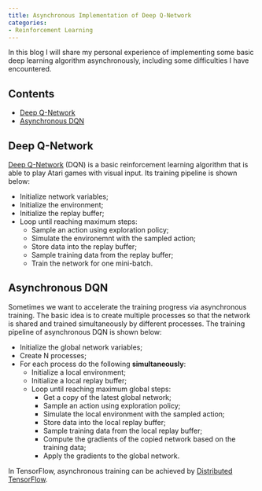 ```yaml
---
title: Asynchronous Implementation of Deep Q-Network
categories:
- Reinforcement Learning
---
```


In this blog I will share my personal experience of implementing some basic deep learning algorithm asynchronously, including some difficulties I have encountered.

<!-- more -->

## Contents
- [Deep Q-Network](#deep-q-network)
- [Asynchronous DQN](#asynchronous-dqn)

## Deep Q-Network
[Deep Q-Network](https://deepmind.com/research/dqn/) (DQN) is a basic reinforcement learning algorithm that is able to play Atari games with visual input. Its training pipeline is shown below:
- Initialize network variables;
- Initialize the environment;
- Initialize the replay buffer;
- Loop until reaching maximum steps: 
  - Sample an action using exploration policy;
  - Simulate the environemnt with the sampled action;
  - Store data into the replay buffer;
  - Sample training data from the replay buffer;
  - Train the network for one mini-batch.

## Asynchronous DQN
Sometimes we want to accelerate the training progress via asynchronous training. The basic idea is to create multiple processes so that the network is shared and trained simultaneously by different processes. The training pipeline of asynchronous DQN is shown below:
- Initialize the global network variables;
- Create N processes;
- For each process do the following **simultaneously**: 
  - Initialize a local environment;
  - Initialize a local replay buffer;
  - Loop until reaching maximum global steps: 
    - Get a copy of the latest global network;
    - Sample an action using exploration policy;
    - Simulate the local environment with the sampled action;
    - Store data into the local replay buffer;
    - Sample training data from the local replay buffer;
    - Compute the gradients of the copied network based on the training data;
    - Apply the gradients to the global network.

In TensorFlow, asynchronous training can be achieved by [Distributed TensorFlow](https://github.com/tensorflow/examples/blob/master/community/en/docs/deploy/distributed.md).
